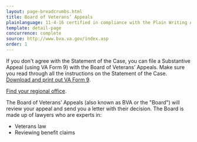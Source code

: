 ```yaml
---
layout: page-breadcrumbs.html
title: Board of Veterans’ Appeals
plainlanguage: 11-4-16 certified in compliance with the Plain Writing Act
template: detail-page
concurrence: complete
source: http://www.bva.va.gov/index.asp
order: 1
---
```


<div class="va-introtext">

If you don't agree with the Statement of the Case, you can file	a	Substantive Appeal (using VA Form 9) with the Board	of Veterans’ Appeals. Make sure you read through all the instructions on the Statement of the Case. [Download and print out VA Form 9](http://www.va.gov/vaforms/va/pdf/VA9.pdf). 

[Find your regional office](http://www.benefits.va.gov/benefits/offices.asp).

</div>

<div class="feature" markdown="0">

The Board of Veterans’ Appeals (also known as BVA or the "Board") will review your appeal and send you a letter with their decision. The Board is made up of lawyers who are experts in:
  - Veterans law
  - Reviewing benefit claims
</div>
